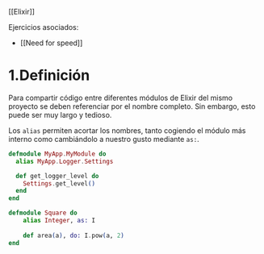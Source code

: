 [[Elixir]]

Ejercicios asociados:
+ [[Need for speed]]

# 1.Definición
Para compartir código entre diferentes módulos de Elixir del mismo proyecto se deben referenciar por el nombre completo. Sin embargo, esto puede ser muy largo y tedioso.

Los `alias` permiten acortar los nombres, tanto cogiendo el módulo más interno como cambiándolo a nuestro gusto mediante `as:`.

```elixir
defmodule MyApp.MyModule do
  alias MyApp.Logger.Settings

  def get_logger_level do
    Settings.get_level()
  end
end
```

```elixir
defmodule Square do 
	alias Integer, as: I 
	
	def area(a), do: I.pow(a, 2) 
end
```